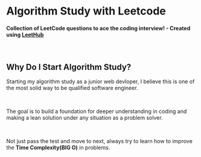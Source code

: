 # Algorithm Study with Leetcode
#### Collection of LeetCode questions to ace the coding interview! - Created using [LeetHub](https://github.com/QasimWani/LeetHub)
<br>
<div>
<h2>Why Do I Start Algorithm Study?</h2>

<p>Starting my algorithm study as a junior web devloper, I believe this is one of the most solid way to be qualified software engineer.</p></br>
<p>The goal is to build a foundation for deeper understanding in coding and making a lean solution under any situation as a problem solver.</p></br>
<p>Not just pass the test and move to next, always try to learn how to improve the <strong>Time Complexity(BIG O)</strong> in problems.</p>
</div>

